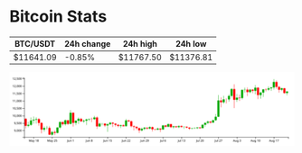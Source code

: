# Bitcoin Stats

BTC/USDT|24h change|24h high|24h low|
|---|---|---|---|
|$11641.09|-0.85%|$11767.50|$11376.81|

<img src="./chart.svg">
